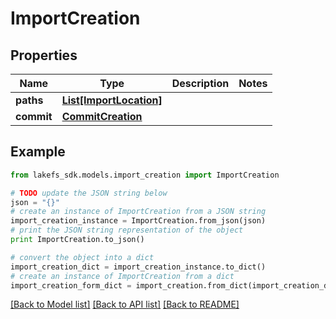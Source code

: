 # ImportCreation


## Properties

Name | Type | Description | Notes
------------ | ------------- | ------------- | -------------
**paths** | [**List[ImportLocation]**](ImportLocation.md) |  | 
**commit** | [**CommitCreation**](CommitCreation.md) |  | 

## Example

```python
from lakefs_sdk.models.import_creation import ImportCreation

# TODO update the JSON string below
json = "{}"
# create an instance of ImportCreation from a JSON string
import_creation_instance = ImportCreation.from_json(json)
# print the JSON string representation of the object
print ImportCreation.to_json()

# convert the object into a dict
import_creation_dict = import_creation_instance.to_dict()
# create an instance of ImportCreation from a dict
import_creation_form_dict = import_creation.from_dict(import_creation_dict)
```
[[Back to Model list]](../README.md#documentation-for-models) [[Back to API list]](../README.md#documentation-for-api-endpoints) [[Back to README]](../README.md)


